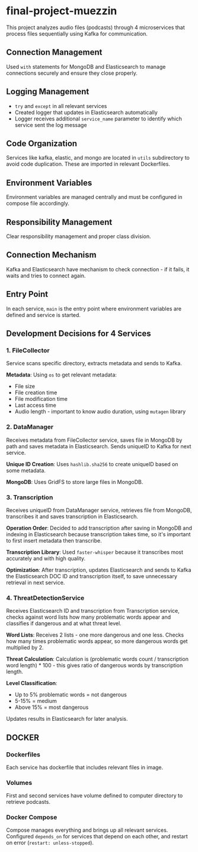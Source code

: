 # final-project-muezzin

This project analyzes audio files (podcasts) through 4 microservices that process files sequentially using Kafka for communication.

## Connection Management
Used `with` statements for MongoDB and Elasticsearch to manage connections securely and ensure they close properly.

## Logging Management
- `try` and `except` in all relevant services
- Created logger that updates in Elasticsearch automatically
- Logger receives additional `service_name` parameter to identify which service sent the log message

## Code Organization
Services like kafka, elastic, and mongo are located in `utils` subdirectory to avoid code duplication. These are imported in relevant Dockerfiles.

## Environment Variables
Environment variables are managed centrally and must be configured in compose file accordingly.

## Responsibility Management
Clear responsibility management and proper class division.

## Connection Mechanism
Kafka and Elasticsearch have mechanism to check connection - if it fails, it waits and tries to connect again.

## Entry Point
In each service, `main` is the entry point where environment variables are defined and service is started.

## Development Decisions for 4 Services

### 1. FileCollector
Service scans specific directory, extracts metadata and sends to Kafka.

**Metadata**: Using `os` to get relevant metadata:
- File size
- File creation time
- File modification time
- Last access time
- Audio length - important to know audio duration, using `mutagen` library

### 2. DataManager
Receives metadata from FileCollector service, saves file in MongoDB by path and saves metadata in Elasticsearch. Sends uniqueID to Kafka for next service.

**Unique ID Creation**: Uses `hashlib.sha256` to create uniqueID based on some metadata.

**MongoDB**: Uses GridFS to store large files in MongoDB.

### 3. Transcription
Receives uniqueID from DataManager service, retrieves file from MongoDB, transcribes it and saves transcription in Elasticsearch.

**Operation Order**: Decided to add transcription after saving in MongoDB and indexing in Elasticsearch because transcription takes time, so it's important to first insert metadata then transcribe.

**Transcription Library**: Used `faster-whisper` because it transcribes most accurately and with high quality.

**Optimization**: After transcription, updates Elasticsearch and sends to Kafka the Elasticsearch DOC ID and transcription itself, to save unnecessary retrieval in next service.

### 4. ThreatDetectionService
Receives Elasticsearch ID and transcription from Transcription service, checks against word lists how many problematic words appear and classifies if dangerous and at what threat level.

**Word Lists**: Receives 2 lists - one more dangerous and one less. Checks how many times problematic words appear, so more dangerous words get multiplied by 2.

**Threat Calculation**: Calculation is (problematic words count / transcription word length) * 100 - this gives ratio of dangerous words by transcription length.

**Level Classification**:
- Up to 5% problematic words = not dangerous
- 5-15% = medium
- Above 15% = most dangerous

Updates results in Elasticsearch for later analysis.

## DOCKER

### Dockerfiles
Each service has dockerfile that includes relevant files in image.

### Volumes
First and second services have volume defined to computer directory to retrieve podcasts.

### Docker Compose
Compose manages everything and brings up all relevant services. Configured `depends_on` for services that depend on each other, and restart on error (`restart: unless-stopped`).

